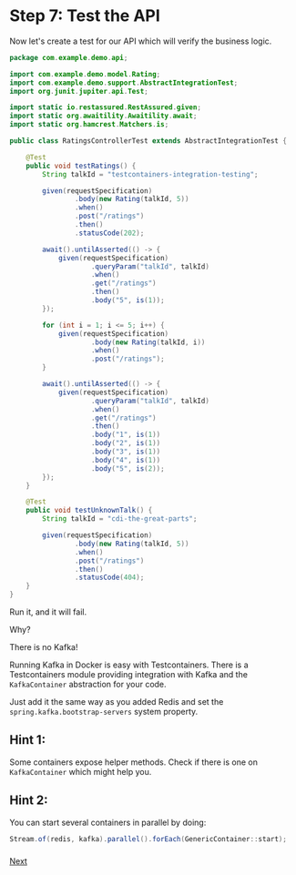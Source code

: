 # Step 7: Test the API

Now let's create a test for our API which will verify the business logic.

```java
package com.example.demo.api;

import com.example.demo.model.Rating;
import com.example.demo.support.AbstractIntegrationTest;
import org.junit.jupiter.api.Test;

import static io.restassured.RestAssured.given;
import static org.awaitility.Awaitility.await;
import static org.hamcrest.Matchers.is;

public class RatingsControllerTest extends AbstractIntegrationTest {

    @Test
    public void testRatings() {
        String talkId = "testcontainers-integration-testing";

        given(requestSpecification)
                .body(new Rating(talkId, 5))
                .when()
                .post("/ratings")
                .then()
                .statusCode(202);

        await().untilAsserted(() -> {
            given(requestSpecification)
                    .queryParam("talkId", talkId)
                    .when()
                    .get("/ratings")
                    .then()
                    .body("5", is(1));
        });

        for (int i = 1; i <= 5; i++) {
            given(requestSpecification)
                    .body(new Rating(talkId, i))
                    .when()
                    .post("/ratings");
        }

        await().untilAsserted(() -> {
            given(requestSpecification)
                    .queryParam("talkId", talkId)
                    .when()
                    .get("/ratings")
                    .then()
                    .body("1", is(1))
                    .body("2", is(1))
                    .body("3", is(1))
                    .body("4", is(1))
                    .body("5", is(2));
        });
    }

    @Test
    public void testUnknownTalk() {
        String talkId = "cdi-the-great-parts";

        given(requestSpecification)
                .body(new Rating(talkId, 5))
                .when()
                .post("/ratings")
                .then()
                .statusCode(404);
    }
}
```

Run it, and it will fail.

Why?

There is no Kafka!

Running Kafka in Docker is easy with Testcontainers.
There is a Testcontainers module providing integration with Kafka and the `KafkaContainer` abstraction for your code.

Just add it the same way as you added Redis and set the `spring.kafka.bootstrap-servers` system property.

## Hint 1:

Some containers expose helper methods. Check if there is one on `KafkaContainer` which might help you.

## Hint 2:

You can start several containers in parallel by doing:

```java
Stream.of(redis, kafka).parallel().forEach(GenericContainer::start);
```

### 
[Next]((step-7.7-data-init-strategies.md))
